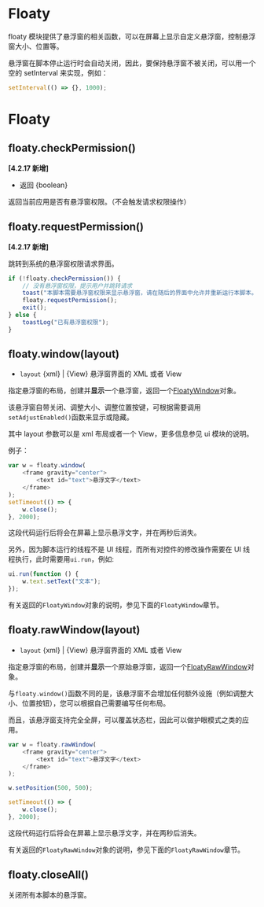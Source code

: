 # Floaty

floaty 模块提供了悬浮窗的相关函数，可以在屏幕上显示自定义悬浮窗，控制悬浮窗大小、位置等。

悬浮窗在脚本停止运行时会自动关闭，因此，要保持悬浮窗不被关闭，可以用一个空的 setInterval 来实现，例如：

```js
setInterval(() => {}, 1000);
```

# Floaty

## floaty.checkPermission()

**[4.2.17 新增]**

-   返回 {boolean}

返回当前应用是否有悬浮窗权限。（不会触发请求权限操作）

## floaty.requestPermission()

**[4.2.17 新增]**

跳转到系统的悬浮窗权限请求界面。

```js
if (!floaty.checkPermission()) {
    // 没有悬浮窗权限，提示用户并跳转请求
    toast("本脚本需要悬浮窗权限来显示悬浮窗，请在随后的界面中允许并重新运行本脚本。");
    floaty.requestPermission();
    exit();
} else {
    toastLog("已有悬浮窗权限");
}
```

## floaty.window(layout)

-   `layout` {xml} | {View} 悬浮窗界面的 XML 或者 View

指定悬浮窗的布局，创建并**显示**一个悬浮窗，返回一个[FloatyWindow](#floatywindow)对象。

该悬浮窗自带关闭、调整大小、调整位置按键，可根据需要调用`setAdjustEnabled()`函数来显示或隐藏。

其中 layout 参数可以是 xml 布局或者一个 View，更多信息参见 ui 模块的说明。

例子：

```js
var w = floaty.window(
    <frame gravity="center">
        <text id="text">悬浮文字</text>
    </frame>
);
setTimeout(() => {
    w.close();
}, 2000);
```

这段代码运行后将会在屏幕上显示悬浮文字，并在两秒后消失。

另外，因为脚本运行的线程不是 UI 线程，而所有对控件的修改操作需要在 UI 线程执行，此时需要用`ui.run`，例如:

```js
ui.run(function () {
    w.text.setText("文本");
});
```

有关返回的`FloatyWindow`对象的说明，参见下面的`FloatyWindow`章节。

## floaty.rawWindow(layout)

-   `layout` {xml} | {View} 悬浮窗界面的 XML 或者 View

指定悬浮窗的布局，创建并**显示**一个原始悬浮窗，返回一个[FloatyRawWindow](#floatyrawwindow)对象。

与`floaty.window()`函数不同的是，该悬浮窗不会增加任何额外设施（例如调整大小、位置按钮），您可以根据自己需要编写任何布局。

而且，该悬浮窗支持完全全屏，可以覆盖状态栏，因此可以做护眼模式之类的应用。

```js
var w = floaty.rawWindow(
    <frame gravity="center">
        <text id="text">悬浮文字</text>
    </frame>
);

w.setPosition(500, 500);

setTimeout(() => {
    w.close();
}, 2000);
```

这段代码运行后将会在屏幕上显示悬浮文字，并在两秒后消失。

有关返回的`FloatyRawWindow`对象的说明，参见下面的`FloatyRawWindow`章节。

## floaty.closeAll()

关闭所有本脚本的悬浮窗。
